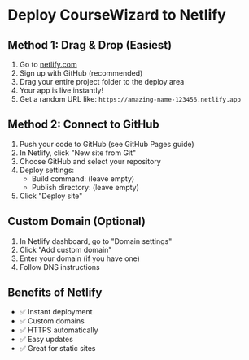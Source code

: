 # Deploy CourseWizard to Netlify

## Method 1: Drag & Drop (Easiest)

1. Go to [netlify.com](https://netlify.com)
2. Sign up with GitHub (recommended)
3. Drag your entire project folder to the deploy area
4. Your app is live instantly!
5. Get a random URL like: `https://amazing-name-123456.netlify.app`

## Method 2: Connect to GitHub

1. Push your code to GitHub (see GitHub Pages guide)
2. In Netlify, click "New site from Git"
3. Choose GitHub and select your repository
4. Deploy settings:
   - Build command: (leave empty)
   - Publish directory: (leave empty)
5. Click "Deploy site"

## Custom Domain (Optional)

1. In Netlify dashboard, go to "Domain settings"
2. Click "Add custom domain"
3. Enter your domain (if you have one)
4. Follow DNS instructions

## Benefits of Netlify

- ✅ Instant deployment
- ✅ Custom domains
- ✅ HTTPS automatically
- ✅ Easy updates
- ✅ Great for static sites
